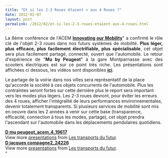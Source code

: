 ```yaml
---
title: "Et si les 2-3 Roues étaient > aux 4 Roues ?"
date: 2012-02-07
layout: post
permalink: /2012/02/et-si-les-2-3-roues-etaient-aux-4-roues.html
---
```


<p style="text-align: justify">La 8ème conférence de l'ACEM <a href=""http://www.acem.eu/NWSL/newsl30/summaryof8.htm"" target=""_self""><strong>Innovating our Mobility</strong></a>" a confirmé le rôle clé de l'objet 2-3 roues dans nos futurs systèmes de mobilité. <strong>Plus léger, plus efficace, plus facilement électrifiable, plus spécialisable</strong>, cet objet sera plus facilement partagé, connecté, ouvert que l'automobile. Le retour d'expérience de "<strong>Mu by Peugeot</strong>" à la gare Montparnasse avec des scooters électriques est sur ce point très riche. Les présentations sont affichées ci dessous, les vidéos sont disponibles <a href=""http://www.acem.eu/cms/2012_conference.php"" target=""_blank""><strong>ici</strong></a>.</p> <p style=""text-align: justify"">Le partage de la voirie dans nos villes sera représentatif de la place qu'accorde la société à ces objets concurrents de l'automobile. Plus les contraintes seront fortes sur cette dernière plus le report sera important vers les modes plus légers. Les 2-3 roues devront, pour éviter les erreurs des 4 roues, afficher l'intégralité de leurs performances environnementales, devenir totalement transparents. Si plusieurs services de mobilité sont mis en oeuvre dans les 2 années à venir sur cette base (transparence, efficacité, connection à tous les modes, partage), cet objet prendra l'ascendant sur l'automobile dans les déplacements pendulaires quotidiens. </p>  <!--more-->   <div id=""__ss_11462683"" style=""width: 425px""><strong style=""margin: 12px 0 4px""><a href=""http://www.slideshare.net/transportsdufutur/d-mu-peugeotacem419617"" title=""D mu peugeot_acem_4_19617"">D mu peugeot_acem_4_19617</a></strong>         <div style=""padding: 5px 0 12px"">View more <a href=""http://www.slideshare.net/"">presentations</a> from <a href=""http://www.slideshare.net/transportsdufutur"">Les transports du futur</a>.</div> </div> <div id=""__ss_11462667"" style=""width: 425px""><strong style=""margin: 12px 0 4px""><a href=""http://www.slideshare.net/transportsdufutur/d-jacques-compagne224226"" title=""D jacques compagne2_24226"">D jacques compagne2_24226</a></strong>         <div style=""padding: 5px 0 12px"">View more <a href=""http://www.slideshare.net/"">presentations</a> from <a href=""http://www.slideshare.net/transportsdufutur"">Les transports du futur</a>.</div> </div>"